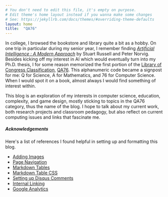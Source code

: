 ```yaml
---
# You don't need to edit this file, it's empty on purpose.
# Edit theme's home layout instead if you wanna make some changes
# See: https://jekyllrb.com/docs/themes/#overriding-theme-defaults
layout: home
title:  "QA76"
---
```


In college, I browsed the bookstore and library quite a bit as a hobby. On one trip
in particular during my senior year, I remember finding 
[_Artificial Intelligence : A Modern Approach_](http://www.amazon.com/Artificial-Intelligence-Modern-Approach-3rd/dp/0136042597/)
by Stuart Russell and Peter Norvig. Besides kicking off my interest in AI which would
eventually turn into my Ph.D. thesis, I for some
reason memorized the first portion of the 
[Library of Congress Classification](http://www.loc.gov/catdir/cpso/lcco/),
[QA76](http://www.slc.bc.ca/mac/qa76.htm). This alphanumeric code became a 
signpost for me: Q for Science, A for Mathematics,
and 76 for Computer Science. When I would spot it on a book,
almost always I would find something of interest within.

This blog is an exploration of my interests in computer science, education, 
complexity, and game design, mostly sticking to topics
in the QA76 category, thus the name of the blog. I hope to talk about my current work, 
both research projects and classroom pedagogy, but also reflect on current computing 
issues and links that fascinate me.

##### Acknowledgements

Here's a list of references I found helpful in setting up and formatting this blog.
* [Adding Images](https://dev-notes.eu/2016/01/images-in-kramdown-jekyll/)
* [Page Navigation](https://david.elbe.me/jekyll/2015/06/20/how-to-link-to-next-and-previous-post-with-jekyll.html)
* [Markdown Tables](https://www.tablesgenerator.com/markdown_tables)
* [Markdown Table CSS](https://stackoverflow.com/questions/28806135/jekyll-kramdown-how-to-display-table-border)
* [Setting up Disqus Comments](http://www.perfectlyrandom.org/2014/06/29/adding-disqus-to-your-jekyll-powered-github-pages/)
* [Internal Linking](https://stackoverflow.com/questions/4629675/jekyll-markdown-internal-links)
* [Google Analytics](https://michaelsoolee.com/google-analytics-jekyll/)